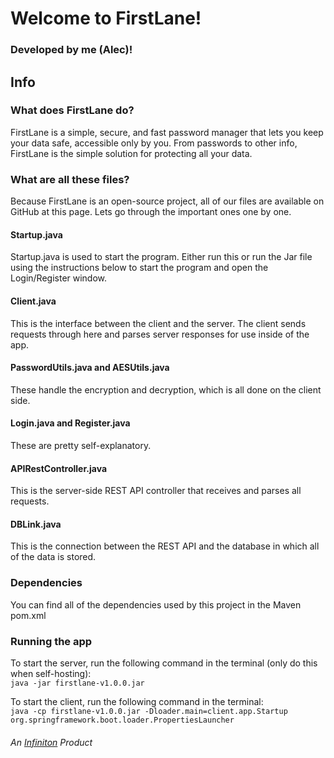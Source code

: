 # Welcome to FirstLane!
### Developed by me (Alec)!


## Info
### What does FirstLane do?
FirstLane is a simple, secure, and fast password manager that lets you keep your data safe, accessible only by you. From passwords to other info, FirstLane is the simple solution for protecting all your data. 
### What are all these files?
Because FirstLane is an open-source project, all of our files are available on GitHub at this page. Lets go through the important ones one by one.

#### Startup.java
Startup.java is used to start the program. Either run this or run the Jar file using the instructions below to start the program and open the Login/Register window.
#### Client.java
This is the interface between the client and the server. The client sends requests through here and parses server responses for use inside of the app.
#### PasswordUtils.java and AESUtils.java
These handle the encryption and decryption, which is all done on the client side.
#### Login.java and Register.java
These are pretty self-explanatory.
#### APIRestController.java
This is the server-side REST API controller that receives and parses all requests.
#### DBLink.java
This is the connection between the REST API and the database in which all of the data is stored.

### Dependencies
You can find all of the dependencies used by this project in the Maven pom.xml


### Running the app
To start the server, run the following command in the terminal (only do this when self-hosting):\
```java -jar firstlane-v1.0.0.jar```

To start the client, run the following command in the terminal:\
```java -cp firstlane-v1.0.0.jar -Dloader.main=client.app.Startup org.springframework.boot.loader.PropertiesLauncher```

###### An [Infiniton](https://infiniton.xyz) Product
